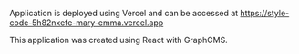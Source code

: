 Application is deployed using Vercel and can be accessed at https://style-code-5h82nxefe-mary-emma.vercel.app

This application was created using React with GraphCMS.
